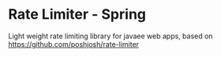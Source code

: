 # Rate Limiter - Spring

Light weight rate limiting library for javaee web apps, based on https://github.com/poshjosh/rate-limiter
